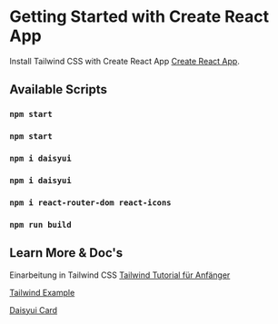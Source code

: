 # Getting Started with Create React App

Install Tailwind CSS with Create React App [Create React App](https://tailwindcss.com/docs/guides/create-react-app).

## Available Scripts
### `npm start`
### `npm start`
### `npm i daisyui`
### `npm i daisyui`
### `npm i react-router-dom react-icons`

### `npm run build`



## Learn More & Doc's

Einarbeitung in Tailwind CSS [Tailwind Tutorial für Anfänger](https://www.youtube.com/watch?v=EBlJbrDN8VA)

[Tailwind Example](https://github.com/AhmedElyacoubiForJ/tailwind-tutorial)

[Daisyui Card](https://daisyui.com/components/card/)
